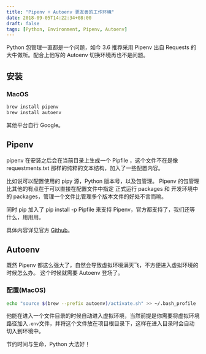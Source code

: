 ```yaml
---
title: "Pipenv + Autoenv 更友善的工作环境"
date: 2018-09-05T14:22:34+08:00
draft: false
tags: [Python, Environment, Pipenv, Autoenv]
---
```


Python 包管理一直都是一个问题，如今 3.6 推荐采用 Pipenv 出自 Requests 的大牛做所。配合上他写的 Autoenv 切换环境再也不是问题。

<!--more-->

## 安装

### MacOS

``` bash
brew install pipenv
brew install autoenv
```
其他平台自行 Google。

## Pipenv
pipenv 在安装之后会在当前目录上生成一个 Pipfile ，这个文件不在是像 requestments.txt 那样的纯粹的文本结构，加入了一些配置内容。

比如说可以配置使用的 pipy 源，Python 版本号，以及包管理。
Pipenv 的包管理比其他的有点在于可以直接在配置文件中指定 正式运行 packages 和 开发环境中的 packages，管理一个文件比管理多个版本文件的好处不言而喻。

同时 pip 加入了 pip install -p Pipfile 来支持 Pipenv，官方都支持了，我们还等什么，用用用。

具体内容详见官方 [Github](https://github.com/pypa/pipenv)。

## Autoenv
既然 Pipenv 都这么强大了，自然会导致虚拟环境满天飞，不方便进入虚拟环境的时候怎么办。
这个时候就需要 Autoenv 登场了。

### 配置(MacOS)

```bash
echo "source $(brew --prefix autoenv)/activate.sh" >> ~/.bash_profile
```

他能在进入一个文件目录的时候自动进入虚拟环境，当然前提是你需要将虚拟环境路径加入`.env`文件，并将这个文件放在项目根目录下，这样在进入目录时会自动切入到环境中。

节约时间与生命，Python 大法好！

